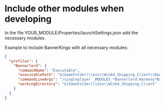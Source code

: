 # Include other modules when developing

In the file YOUR_MODULE/Properties/launchSettings.json add the necessary modules.

Example to include BannerKings with all necessary modules:

```json
{
  "profiles": {
    "Bannerlord": {
      "commandName": "Executable",
      "executablePath": "$(GameFolder)\\bin\\Win64_Shipping_Client\\Bannerlord.exe",
      "commandLineArgs": "/singleplayer _MODULES_*Bannerlord.Harmony*Bannerlord.UIExtenderEx*Native*SandBoxCore*CustomBattle*Sandbox*StoryMode*RBM*OpenSourceArmory*OpenSourceSaddlery*OpenSourceWeaponry*BannerKings*$(ModuleName)*_MODULES_",
      "workingDirectory": "$(GameFolder)\\bin\\Win64_Shipping_Client"
    }
  }
}

```